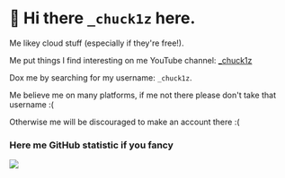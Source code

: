 # 👋 Hi there `_chuck1z` here.

Me likey cloud stuff (especially if they're free!). 

Me put things I find interesting on me YouTube channel: [_chuck1z](https://www.youtube.com/@_chuck1z)

Dox me by searching for my username: `_chuck1z`. 

Me believe me on many platforms, if me not there please don't take that username :(

Otherwise me will be discouraged to make an account there :(

### Here me GitHub statistic if you fancy
<img src="https://github-readme-stats.vercel.app/api/top-langs/?username=chuck1z&hide=html,css,jupyter%20notebook&theme=vue&layout=compact"/>
          
<!--
**chuck1z/chuck1z** is a ✨ _special_ ✨ repository because its `README.md` (this file) appears on your GitHub profile.

Here are some ideas to get you started:

- 🔭 I’m currently working on ...
- 🌱 I’m currently learning ...
- 👯 I’m looking to collaborate on ...
- 🤔 I’m looking for help with ...
- 💬 Ask me about ...
- 📫 How to reach me: ...
- 😄 Pronouns: ...
- ⚡ Fun fact: ...
-->
